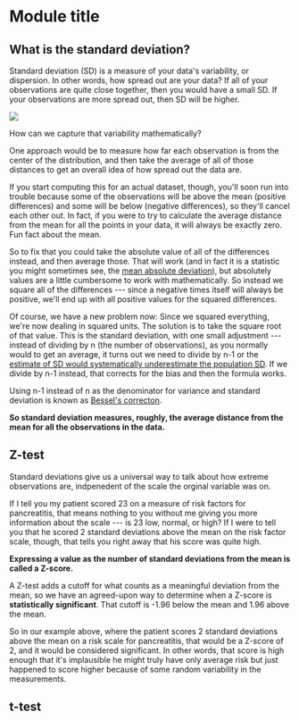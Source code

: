 <!--

author:   Rose Hartman
email:    hartmanr1@chop.edu
version:  0.0.0
current_version_description: Initial version
module_type: standard
docs_version: 1.0.0
language: en
narrator: UK English Female
mode: Textbook

title: Module title

comment:   

long_description: 

estimated_time_in_minutes: 

@pre_reqs
None.
@end

@learning_objectives  
After completion of this module, learners will be able to:

- use best practices to report a statistical test, including effect size and confidence interval

@end

good_first_module: false
data_task: data_analysis

@sets_you_up_for

- statistical_tests

@end

@depends_on_knowledge_available_in

@end

@version_history
No previous versions.
@end

import: https://raw.githubusercontent.com/arcus/education_modules/main/_module_templates/macros.md
-->

# Module title


## What is the standard deviation?

Standard deviation (SD) is a measure of your data's variability, or dispersion.
In other words, how spread out are your data?
If all of your observations are quite close together, then you would have a small SD. 
If your observations are more spread out, then SD will be higher.

![](media/sd.png)

How can we capture that variability mathematically? 

One approach would be to measure how far each observation is from the center of the distribution, and then take the average of all of those distances to get an overall idea of how spread out the data are. 

If you start computing this for an actual dataset, though, you'll soon run into trouble because some of the observations will be above the mean (positive differences) and some will be below (negative differences), so they'll cancel each other out.
In fact, if you were to try to calculate the average distance from the mean for all the points in your data, it will always be exactly zero. Fun fact about the mean.

So to fix that you could take the absolute value of all of the differences instead, and then average those. 
That will work (and in fact it is a statistic you might sometimes see, the [mean absolute deviation](https://www.khanacademy.org/math/statistics-probability/summarizing-quantitative-data/other-measures-of-spread/v/mean-absolute-deviation)), but absolutely values are a little cumbersome to work with mathematically. 
So instead we square all of the differences --- since a negative times itself will always be positive, we'll end up with all positive values for the squared differences.  

Of course, we have a new problem now: Since we squared everything, we're now dealing in squared units. 
The solution is to take the square root of that value. 
This is the standard deviation, with one small adjustment --- instead of dividing by n (the number of observations), as you normally would to get an average, it turns out we need to divide by n-1 or the [estimate of SD would systematically underestimate the population SD](https://en.wikipedia.org/wiki/Bessel%27s_correction#Source_of_bias). 
If we divide by n-1 instead, that corrects for the bias and then the formula works. 

Using n-1 instead of n as the denominator for variance and standard deviation is known as [Bessel's correcton](https://en.wikipedia.org/wiki/Bessel%27s_correction).

**So standard deviation measures, roughly, the average distance from the mean for all the observations in the data.**

## Z-test

Standard deviations give us a universal way to talk about how extreme observations are, indpenedent of the scale the orginal variable was on. 

If I tell you my patient scored 23 on a measure of risk factors for pancreatitis, that means nothing to you without me giving you more information about the scale --- is 23 low, normal, or high? 
If I were to tell you that he scored 2 standard deviations above the mean on the risk factor scale, though, that tells you right away that his score was quite high. 

**Expressing a value as the number of standard deviations from the mean is called a Z-score.**

A Z-test adds a cutoff for what counts as a meaningful deviation from the mean, so we have an agreed-upon way to determine when a Z-score is **statistically significant**. 
That cutoff is -1.96 below the mean and 1.96 above the mean. 

So in our example above, where the patient scores 2 standard deviations above the mean on a risk scale for pancreatitis, that would be a Z-score of 2, and it would be considered significant. 
In other words, that score is high enough that it's implausible he might truly have only average risk but just happened to score higher because of some random variability in the measurements. 

## t-test